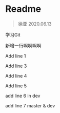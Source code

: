# Readme

> 徐亚 2020.06.13

学习Git

新增一行啊啊啊啊

Add line 1

Add line 3

Add line 4

Add line 5

add line 6 in dev

add line 7 master & dev